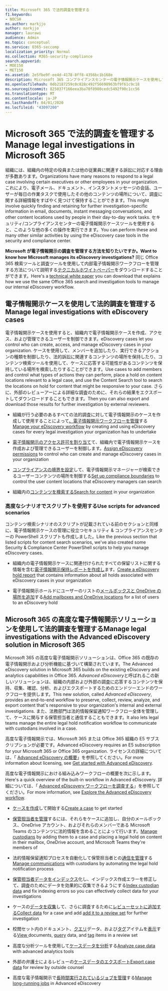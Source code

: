 ```yaml
---
title: Microsoft 365 で法的調査を管理する
f1.keywords:
- NOCSH
ms.author: markjjo
author: markjjo
manager: laurawi
audience: Admin
ms.topic: conceptual
ms.service: O365-seccomp
localization_priority: Normal
ms.collection: M365-security-compliance
search.appverid:
- MOE150
- MET150
ms.assetid: 2e5fbe9f-ee4d-4178-8ff8-4356bc1b168e
description: Microsoft 365 コンプライアンスセンターの電子情報開示ケースを使用して、組織の法的調査を管理します。 E5 サブスクリプションを持っている場合は、高度な電子情報開示のテキスト分析、machine learning、および予測コーディング機能を使用して、ケースデータをさらに分析できます。
ms.openlocfilehash: 0db2187259c0c828c492f56698963bf9f61c9c18
ms.sourcegitcommit: 825037f166eea3ba70f8980cedc5492f90c1cc56
ms.translationtype: MT
ms.contentlocale: ja-JP
ms.lasthandoff: 04/01/2020
ms.locfileid: "43097200"
---
```

# <a name="manage-legal-investigations-in-microsoft-365"></a><span data-ttu-id="4fc71-104">Microsoft 365 で法的調査を管理する</span><span class="sxs-lookup"><span data-stu-id="4fc71-104">Manage legal investigations in Microsoft 365</span></span>

<span data-ttu-id="4fc71-105">組織には、組織内の特定の役員または他の従業員に関連する訴訟に対応する理由が多数あります。</span><span class="sxs-lookup"><span data-stu-id="4fc71-105">Organizations have many reasons to respond to a legal case involving certain executives or other employees in your organization.</span></span> <span data-ttu-id="4fc71-106">これにより、電子メール、ドキュメント、インスタントメッセージの会話、ユーザーが毎日の作業タスクで使用したその他のコンテンツの場所について、調査に関する詳細情報をすばやく見つけて保持することができます。</span><span class="sxs-lookup"><span data-stu-id="4fc71-106">This might involve quickly finding and retaining for further investigation-specific information in email, documents, instant messaging conversations, and other content locations used by people in their day-to-day work tasks.</span></span> <span data-ttu-id="4fc71-107">セキュリティ/コンプライアンスセンターの電子情報開示ケースツールを使用すると、このような他の多くの操作を実行できます。</span><span class="sxs-lookup"><span data-stu-id="4fc71-107">You can perform these and many other similar activities by using the eDiscovery case tools in the security and compliance center.</span></span>
  
<span data-ttu-id="4fc71-108">**Microsoft が電子情報開示の調査を管理する方法を知りたいですか。**</span><span class="sxs-lookup"><span data-stu-id="4fc71-108">**Want to know how Microsoft manages its eDiscovery investigations?**</span></span> <span data-ttu-id="4fc71-109">同じ Office 365 検索ツールと調査ツールを使用して内部電子情報開示ワークフローを管理する方法について説明する[テクニカルホワイトペーパー](https://go.microsoft.com/fwlink/?linkid=852161)をダウンロードすることができます。</span><span class="sxs-lookup"><span data-stu-id="4fc71-109">Here's a [technical white paper](https://go.microsoft.com/fwlink/?linkid=852161) you can download that explains how we use the same Office 365 search and investigation tools to manage our internal eDiscovery workflow.</span></span>
   
## <a name="manage-legal-investigations-with-ediscovery-cases"></a><span data-ttu-id="4fc71-110">電子情報開示ケースを使用して法的調査を管理する</span><span class="sxs-lookup"><span data-stu-id="4fc71-110">Manage legal investigations with eDiscovery cases</span></span>

<span data-ttu-id="4fc71-111">電子情報開示ケースを使用すると、組織内で電子情報開示ケースを作成、アクセス、および管理できるユーザーを制御できます。</span><span class="sxs-lookup"><span data-stu-id="4fc71-111">eDiscovery cases let you control who can create, access, and manage eDiscovery cases in your organization.</span></span> <span data-ttu-id="4fc71-112">ケースを使用して、メンバーを追加したり、実行できるアクションの種類を制御したり、法的訴訟に関連するコンテンツの場所を保持したり、コンテンツ検索ツールを使用して、ケースに応答する可能性があるコンテンツを保持している場所を検索したりすることができます。</span><span class="sxs-lookup"><span data-stu-id="4fc71-112">Use cases to add members and control what types of actions they can perform, place a hold on content locations relevant to a legal case, and use the Content Search tool to search the locations on hold for content that might be responsive to your case.</span></span> <span data-ttu-id="4fc71-113">さらに、外部のレビューアーによる詳細な調査のために、それらの結果をエクスポートしてダウンロードすることもできます。</span><span class="sxs-lookup"><span data-stu-id="4fc71-113">Then you can also export and download those results for further investigation by external reviewers.</span></span>
  
- <span data-ttu-id="4fc71-114">組織が行う必要のあるすべての法的調査に対して電子情報開示のケースを作成して使用することによって[、電子情報開示ワークフローを管理](ediscovery-cases.md)する</span><span class="sxs-lookup"><span data-stu-id="4fc71-114">[Manage your eDiscovery workflow](ediscovery-cases.md) by creating and using eDiscovery cases for every legal investigation your organization has to undertake</span></span> 
    
- <span data-ttu-id="4fc71-115">[電子情報開示のアクセス許可を割り当て](assign-ediscovery-permissions.md)て、組織内で電子情報開示ケースを作成および管理できるユーザーを制御します。</span><span class="sxs-lookup"><span data-stu-id="4fc71-115">[Assign eDiscovery permissions](assign-ediscovery-permissions.md) to control who can create and manage eDiscovery cases in your organization</span></span> 
    
- <span data-ttu-id="4fc71-116">[コンプライアンスの境界を設定](tagging-and-assessment-in-advanced-ediscovery.md)して、電子情報開示マネージャーが検索できるユーザーコンテンツの場所を制御する</span><span class="sxs-lookup"><span data-stu-id="4fc71-116">[Set up compliance boundaries](tagging-and-assessment-in-advanced-ediscovery.md) to control the user content locations that eDiscovery managers can search</span></span> 
    
- <span data-ttu-id="4fc71-117">組織内の[コンテンツを検索する](search-for-content.md)</span><span class="sxs-lookup"><span data-stu-id="4fc71-117">[Search for content](search-for-content.md) in your organization</span></span> 
    
### <a name="use-scripts-for-advanced-scenarios"></a><span data-ttu-id="4fc71-118">高度なシナリオでスクリプトを使用する</span><span class="sxs-lookup"><span data-stu-id="4fc71-118">Use scripts for advanced scenarios</span></span>

<span data-ttu-id="4fc71-119">コンテンツ検索シナリオのスクリプトが記載されている前のセクションと同様に、電子情報開示ケースの管理に役立つセキュリティ & コンプライアンスセンターの PowerShell スクリプトも作成しました。</span><span class="sxs-lookup"><span data-stu-id="4fc71-119">Like the previous section that listed scripts for content search scenarios, we've also created some Security & Compliance Center PowerShell scripts to help you manage eDiscovery cases.</span></span>
  
- <span data-ttu-id="4fc71-120">組織内の電子情報開示ケースに関連付けられたすべての保留リストに関する情報を含む[電子情報開示保持レポートを作成し](create-a-report-on-holds-in-ediscovery-cases.md)ます。</span><span class="sxs-lookup"><span data-stu-id="4fc71-120">[Create a eDiscovery hold report](create-a-report-on-holds-in-ediscovery-cases.md) that contains information about all holds associated with eDiscovery cases in your organization</span></span> 
    
- <span data-ttu-id="4fc71-121">電子情報開示ホールドにユーザーのリストの[メールボックスと OneDrive の場所を追加](use-a-script-to-add-users-to-a-hold-in-ediscovery.md)する</span><span class="sxs-lookup"><span data-stu-id="4fc71-121">[Add mailboxes and OneDrive locations](use-a-script-to-add-users-to-a-hold-in-ediscovery.md) for a list of users to an eDiscovery hold</span></span> 
  
## <a name="manage-legal-investigations-with-the-advanced-ediscovery-solution-in-microsoft-365"></a><span data-ttu-id="4fc71-122">Microsoft 365 の高度な電子情報開示ソリューションを使用して法的調査を管理する</span><span class="sxs-lookup"><span data-stu-id="4fc71-122">Manage legal investigations with the Advanced eDiscovery solution in Microsoft 365</span></span>

<span data-ttu-id="4fc71-123">Microsoft 365 の高度な電子情報開示ソリューションは、Office 365 の既存の電子情報開示および分析機能に基づいて構築されています。</span><span class="sxs-lookup"><span data-stu-id="4fc71-123">The Advanced eDiscovery solution in Microsoft 365 builds on the existing eDiscovery and analytics capabilities in Office 365.</span></span> <span data-ttu-id="4fc71-124">*Advanced eDiscovery*と呼ばれるこの新しいソリューションは、組織の内部および外部の調査に応答するコンテンツを保持、収集、確認、分析、およびエクスポートするためのエンドツーエンドのワークフローを提供します。</span><span class="sxs-lookup"><span data-stu-id="4fc71-124">This new solution, called *Advanced eDiscovery*, provides an end-to-end workflow to preserve, collect, review, analyze, and export content that's responsive to your organization's internal and external investigations.</span></span> <span data-ttu-id="4fc71-125">また、法務部門は法的情報保留通知ワークフロー全体を管理して、ケースに関与する保管担当者と通信することもできます。</span><span class="sxs-lookup"><span data-stu-id="4fc71-125">It also lets legal teams manage the entire legal hold notification workflow to communicate with custodians involved in a case.</span></span>

<span data-ttu-id="4fc71-126">高度な電子情報開示では、Microsoft 365 または Office 365 組織の E5 サブスクリプションが必要です。</span><span class="sxs-lookup"><span data-stu-id="4fc71-126">Advanced eDiscovery requires an E5 subscription for your Microsoft 365 or Office 365 organization.</span></span> <span data-ttu-id="4fc71-127">ライセンスの詳細については、「 [Advanced eDiscovery の概要](get-started-with-advanced-ediscovery.md#step-1-verify-and-assign-appropriate-licenses)」を参照してください。</span><span class="sxs-lookup"><span data-stu-id="4fc71-127">For more information about licensing, see [Get started with Advanced eDiscovery](get-started-with-advanced-ediscovery.md#step-1-verify-and-assign-appropriate-licenses).</span></span>

<span data-ttu-id="4fc71-128">高度な電子情報開示における組み込みワークフローの概要を次に示します。</span><span class="sxs-lookup"><span data-stu-id="4fc71-128">Here's a quick overview of the built-in workflow in Advanced eDiscovery.</span></span> <span data-ttu-id="4fc71-129">詳細については、「 [Advanced eDiscovery ワークフローを調査する](get-started-with-advanced-ediscovery.md#explore-the-advanced-ediscovery-workflow)」を参照してください。</span><span class="sxs-lookup"><span data-stu-id="4fc71-129">For more information, see [Explore the Advanced eDiscovery workflow](get-started-with-advanced-ediscovery.md#explore-the-advanced-ediscovery-workflow).</span></span>

- <span data-ttu-id="4fc71-130">[ケースを作成](create-new-ediscovery-case.md)して開始する</span><span class="sxs-lookup"><span data-stu-id="4fc71-130">[Create a case](create-new-ediscovery-case.md) to get started</span></span>

- <span data-ttu-id="4fc71-131">[保管担当者を管理](managing-custodians.md)するには、それらをケースに追加し、自分のメールボックス、OneDrive アカウント、およびそれらのメンバーである Microsoft Teams のコンテンツに法的情報を含めることによって行います。</span><span class="sxs-lookup"><span data-stu-id="4fc71-131">[Manage custodians](managing-custodians.md) by adding them to a case and placing a legal hold on content in their mailbox, OneDrive account, and Microsoft Teams they're members of</span></span>

- <span data-ttu-id="4fc71-132">法的情報保留通知プロセスを自動化して保管担当者との[通信を管理](managing-custodian-communications.md)する</span><span class="sxs-lookup"><span data-stu-id="4fc71-132">[Manage communications](managing-custodian-communications.md) with custodians by automating the legal hold notification process</span></span>

- <span data-ttu-id="4fc71-133">[保管担当者データをインデックス](processing-data-for-case.md)化し、インデックス作成エラーを修正して、調査のためにデータを効果的に収集できるようにする</span><span class="sxs-lookup"><span data-stu-id="4fc71-133">[Index custodian data](processing-data-for-case.md) and fix indexing errors so you can effectively collect data for your investigations</span></span>

- <span data-ttu-id="4fc71-134">ケースの[データを収集](collecting-data-for-ediscovery.md)して、さらに調査するために[レビューセットに追加する](collecting-data-for-ediscovery.md#adding-search-results-to-a-review-set)</span><span class="sxs-lookup"><span data-stu-id="4fc71-134">[Collect data](collecting-data-for-ediscovery.md) for a case and add [add it to a review set](collecting-data-for-ediscovery.md#adding-search-results-to-a-review-set) for further investigation</span></span>

- <span data-ttu-id="4fc71-135">校閲セット内のドキュメント、[クエリ](review-set-search.md)データ、および[タグ](tagging-documents.md)アイテムを[表示](view-documents-in-review-set.md)する</span><span class="sxs-lookup"><span data-stu-id="4fc71-135">[View ](view-documents-in-review-set.md) documents, [query](review-set-search.md) data, and [tag](tagging-documents.md) items in a review set</span></span>

- <span data-ttu-id="4fc71-136">高度な分析ツールを使用して[ケースデータを分析](analyzing-data-in-review-set.md)する</span><span class="sxs-lookup"><span data-stu-id="4fc71-136">[Analyze case data](analyzing-data-in-review-set.md) with advanced analytics tools</span></span>

- <span data-ttu-id="4fc71-137">外部の弁護士によるレビューの[ケースデータのエクスポート](exporting-data-ediscover20.md)</span><span class="sxs-lookup"><span data-stu-id="4fc71-137">[Export case data](exporting-data-ediscover20.md) for review by outside counsel</span></span>

- <span data-ttu-id="4fc71-138">高度な電子情報開示で[長時間実行されているジョブを管理](managing-jobs-ediscovery20.md)する</span><span class="sxs-lookup"><span data-stu-id="4fc71-138">[Manage long-running jobs](managing-jobs-ediscovery20.md) in Advanced eDiscovery</span></span>
